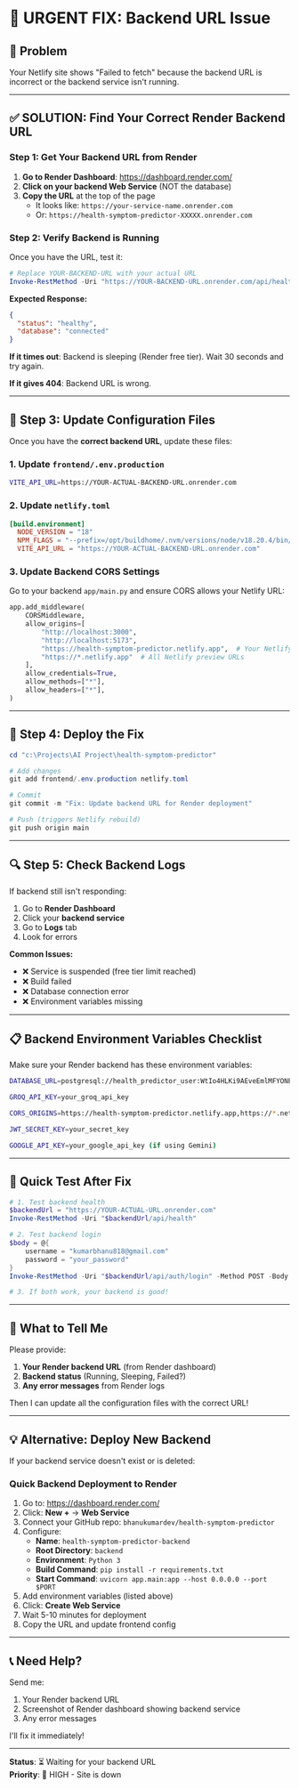 # 🔧 URGENT FIX: Backend URL Issue

## 🚨 Problem
Your Netlify site shows "Failed to fetch" because the backend URL is incorrect or the backend service isn't running.

---

## ✅ SOLUTION: Find Your Correct Render Backend URL

### Step 1: Get Your Backend URL from Render

1. **Go to Render Dashboard**: https://dashboard.render.com/
2. **Click on your backend Web Service** (NOT the database)
3. **Copy the URL** at the top of the page
   - It looks like: `https://your-service-name.onrender.com`
   - Or: `https://health-symptom-predictor-XXXXX.onrender.com`

### Step 2: Verify Backend is Running

Once you have the URL, test it:

```powershell
# Replace YOUR-BACKEND-URL with your actual URL
Invoke-RestMethod -Uri "https://YOUR-BACKEND-URL.onrender.com/api/health"
```

**Expected Response:**
```json
{
  "status": "healthy",
  "database": "connected"
}
```

**If it times out**: Backend is sleeping (Render free tier). Wait 30 seconds and try again.

**If it gives 404**: Backend URL is wrong.

---

## 📝 Step 3: Update Configuration Files

Once you have the **correct backend URL**, update these files:

### 1. Update `frontend/.env.production`

```bash
VITE_API_URL=https://YOUR-ACTUAL-BACKEND-URL.onrender.com
```

### 2. Update `netlify.toml`

```toml
[build.environment]
  NODE_VERSION = "18"
  NPM_FLAGS = "--prefix=/opt/buildhome/.nvm/versions/node/v18.20.4/bin/npm"
  VITE_API_URL = "https://YOUR-ACTUAL-BACKEND-URL.onrender.com"
```

### 3. Update Backend CORS Settings

Go to your backend `app/main.py` and ensure CORS allows your Netlify URL:

```python
app.add_middleware(
    CORSMiddleware,
    allow_origins=[
        "http://localhost:3000",
        "http://localhost:5173",
        "https://health-symptom-predictor.netlify.app",  # Your Netlify URL
        "https://*.netlify.app"  # All Netlify preview URLs
    ],
    allow_credentials=True,
    allow_methods=["*"],
    allow_headers=["*"],
)
```

---

## 🚀 Step 4: Deploy the Fix

```powershell
cd "c:\Projects\AI Project\health-symptom-predictor"

# Add changes
git add frontend/.env.production netlify.toml

# Commit
git commit -m "Fix: Update backend URL for Render deployment"

# Push (triggers Netlify rebuild)
git push origin main
```

---

## 🔍 Step 5: Check Backend Logs

If backend still isn't responding:

1. Go to **Render Dashboard**
2. Click your **backend service**
3. Go to **Logs** tab
4. Look for errors

**Common Issues:**
- ❌ Service is suspended (free tier limit reached)
- ❌ Build failed
- ❌ Database connection error
- ❌ Environment variables missing

---

## 📋 Backend Environment Variables Checklist

Make sure your Render backend has these environment variables:

```bash
DATABASE_URL=postgresql://health_predictor_user:WtIo4HLKi9AEveEmlMFYONE3dxWJhfOd@dpg-d3hu2c1gv73c73e0l170-a.oregon-postgres.render.com/health_predictor

GROQ_API_KEY=your_groq_api_key

CORS_ORIGINS=https://health-symptom-predictor.netlify.app,https://*.netlify.app

JWT_SECRET_KEY=your_secret_key

GOOGLE_API_KEY=your_google_api_key (if using Gemini)
```

---

## 🧪 Quick Test After Fix

```powershell
# 1. Test backend health
$backendUrl = "https://YOUR-ACTUAL-URL.onrender.com"
Invoke-RestMethod -Uri "$backendUrl/api/health"

# 2. Test backend login
$body = @{
    username = "kumarbhanu818@gmail.com"
    password = "your_password"
}
Invoke-RestMethod -Uri "$backendUrl/api/auth/login" -Method POST -Body $body -ContentType "application/x-www-form-urlencoded"

# 3. If both work, your backend is good!
```

---

## 🎯 What to Tell Me

Please provide:

1. **Your Render backend URL** (from Render dashboard)
2. **Backend status** (Running, Sleeping, Failed?)
3. **Any error messages** from Render logs

Then I can update all the configuration files with the correct URL!

---

## 💡 Alternative: Deploy New Backend

If your backend service doesn't exist or is deleted:

### Quick Backend Deployment to Render

1. Go to: https://dashboard.render.com/
2. Click: **New +** → **Web Service**
3. Connect your GitHub repo: `bhanukumardev/health-symptom-predictor`
4. Configure:
   - **Name**: `health-symptom-predictor-backend`
   - **Root Directory**: `backend`
   - **Environment**: `Python 3`
   - **Build Command**: `pip install -r requirements.txt`
   - **Start Command**: `uvicorn app.main:app --host 0.0.0.0 --port $PORT`
5. Add environment variables (listed above)
6. Click: **Create Web Service**
7. Wait 5-10 minutes for deployment
8. Copy the URL and update frontend config

---

## 📞 Need Help?

Send me:
1. Your Render backend URL
2. Screenshot of Render dashboard showing backend service
3. Any error messages

I'll fix it immediately!

---

**Status**: ⏳ Waiting for your backend URL  
**Priority**: 🔴 HIGH - Site is down
